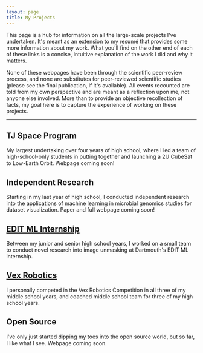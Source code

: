 ```yaml
---
layout: page
title: My Projects
---
```


This page is a hub for information on all the large-scale projects I've undertaken. It's meant as an extension to my resumé that provides some more information about my work. What you'll find on the other end of each of these links is a concise, intuitive explanation of the work I did and why it matters.

None of these webpages have been through the scientific peer-review process, and none are substitutes for peer-reviewed scientific studies (please see the final publication, if it's available). All events recounted are told from my own perspective and are meant as a reflection upon me, not anyone else involved. More than to provide an objective recollection of facts, my goal here is to capture the experience of working on these projects.

---

## TJ Space Program

My largest undertaking over four years of high school, where I led a team of high-school-only students in putting together and launching a 2U CubeSat to Low-Earth Orbit. Webpage coming soon!

## Independent Research

Starting in my last year of high school, I conducted independent research into the applications of machine learning in microbial genomics studies for dataset visualization. Paper and full webpage coming soon!

## [EDIT ML Internship](https://nik875.github.io/projects/edit)

Between my junior and senior high school years, I worked on a small team to conduct novel research into image unmasking at Dartmouth's EDIT ML internship.

## [Vex Robotics](https://nik875.github.io/projects/vex)

I personally competed in the Vex Robotics Competition in all three of my middle school years, and coached middle school team for three of my high school years.

## Open Source

I've only just started dipping my toes into the open source world, but so far, I like what I see. Webpage coming soon.